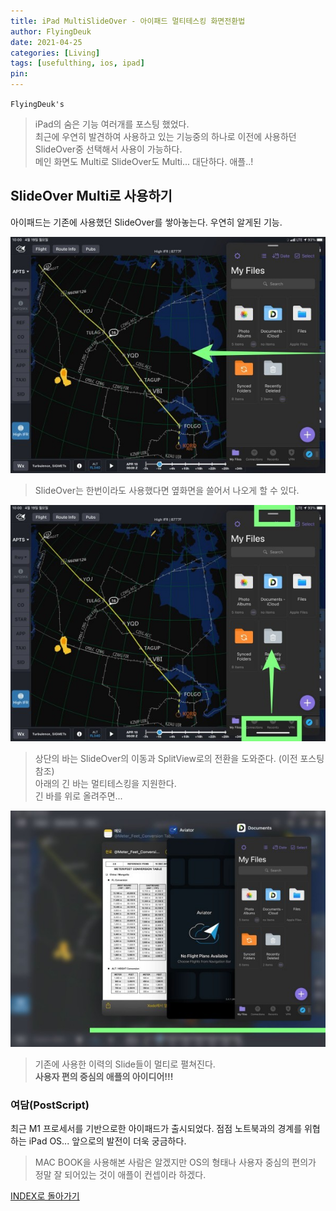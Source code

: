 ```yaml
---
title: iPad MultiSlideOver - 아이패드 멀티테스킹 화면전환법
author: FlyingDeuk
date: 2021-04-25
categories: [Living]
tags: [usefulthing, ios, ipad]
pin:
---
```


`FlyingDeuk's`
> iPad의 숨은 기능 여러개를 포스팅 했었다.<br>
최근에 우연히 발견하여 사용하고 있는 기능중의 하나로 이전에 사용하던 SlideOver중 선택해서 사용이 가능하다. <br>
메인 화면도 Multi로 SlideOver도 Multi... 대단하다. 애플..!

## SlideOver Multi로 사용하기
아이패드는 기존에 사용했던 SlideOver를 쌓아놓는다. 우연히 알게된 기능.

![slideover](/img/living/ipad/slideover.jpg)
>SlideOver는 한번이라도 사용했다면 옆화면을 쓸어서 나오게 할 수 있다.

![slideover](/img/living/ipad/slideover1.jpg)
>상단의 바는 SlideOver의 이동과 SplitView로의 전환을 도와준다. (이전 포스팅 참조)<br>
아래의 긴 바는 멀티테스킹을 지원한다. <br>
긴 바를 위로 올려주면...

![slideover](/img/living/ipad/slideover2.jpg)
>기존에 사용한 이력의 Slide들이 멀티로 펼쳐진다. <br>
**사용자 편의 중심의 애플의 아이디어!!!**

### 여담(PostScript)
최근 M1 프로세서를 기반으로한 아이패드가 출시되었다. 점점 노트북과의 경계를 위협하는 iPad OS... 앞으로의 발전이 더욱 궁금하다.
>MAC BOOK을 사용해본 사람은 알겠지만 OS의 형태나 사용자 중심의 편의가 정말 잘 되어있는 것이 애플이 컨셉이라 하겠다.

[INDEX로 돌아가기](/posts/Ipad/)
